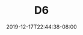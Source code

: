 ---
title: "D6"
date: 2019-12-17T22:44:38-08:00
draft: false
slug: d6
lastupdated:
layout: article
---